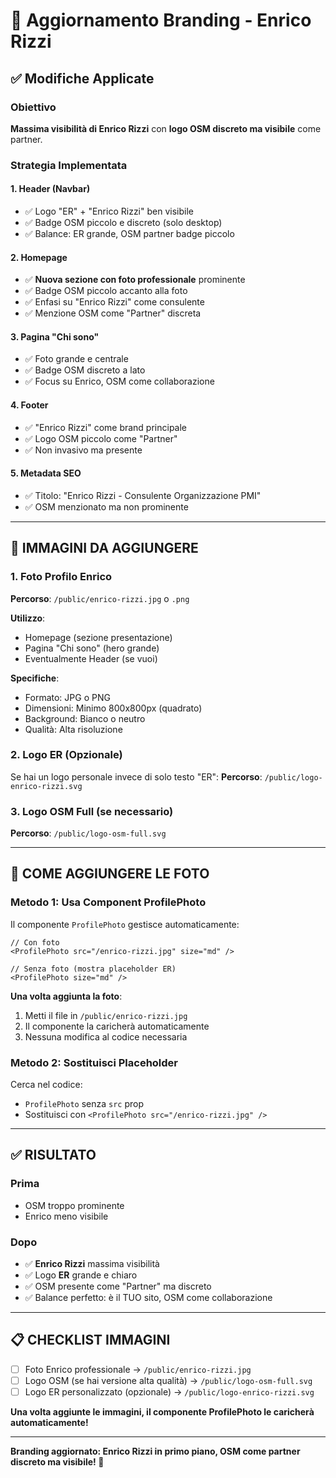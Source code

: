 # 🎨 Aggiornamento Branding - Enrico Rizzi

## ✅ Modifiche Applicate

### Obiettivo
**Massima visibilità di Enrico Rizzi** con **logo OSM discreto ma visibile** come partner.

### Strategia Implementata

#### 1. Header (Navbar)
- ✅ Logo "ER" + "Enrico Rizzi" ben visibile
- ✅ Badge OSM piccolo e discreto (solo desktop)
- ✅ Balance: ER grande, OSM partner badge piccolo

#### 2. Homepage
- ✅ **Nuova sezione con foto professionale** prominente
- ✅ Badge OSM piccolo accanto alla foto
- ✅ Enfasi su "Enrico Rizzi" come consulente
- ✅ Menzione OSM come "Partner" discreta

#### 3. Pagina "Chi sono"
- ✅ Foto grande e centrale
- ✅ Badge OSM discreto a lato
- ✅ Focus su Enrico, OSM come collaborazione

#### 4. Footer
- ✅ "Enrico Rizzi" come brand principale
- ✅ Logo OSM piccolo come "Partner"
- ✅ Non invasivo ma presente

#### 5. Metadata SEO
- ✅ Titolo: "Enrico Rizzi - Consulente Organizzazione PMI"
- ✅ OSM menzionato ma non prominente

---

## 📸 IMMAGINI DA AGGIUNGERE

### 1. Foto Profilo Enrico
**Percorso**: `/public/enrico-rizzi.jpg` o `.png`

**Utilizzo**:
- Homepage (sezione presentazione)
- Pagina "Chi sono" (hero grande)
- Eventualmente Header (se vuoi)

**Specifiche**:
- Formato: JPG o PNG
- Dimensioni: Minimo 800x800px (quadrato)
- Background: Bianco o neutro
- Qualità: Alta risoluzione

### 2. Logo ER (Opzionale)
Se hai un logo personale invece di solo testo "ER":
**Percorso**: `/public/logo-enrico-rizzi.svg`

### 3. Logo OSM Full (se necessario)
**Percorso**: `/public/logo-osm-full.svg`

---

## 🔧 COME AGGIUNGERE LE FOTO

### Metodo 1: Usa Component ProfilePhoto
Il componente `ProfilePhoto` gestisce automaticamente:

```tsx
// Con foto
<ProfilePhoto src="/enrico-rizzi.jpg" size="md" />

// Senza foto (mostra placeholder ER)
<ProfilePhoto size="md" />
```

**Una volta aggiunta la foto**:
1. Metti il file in `/public/enrico-rizzi.jpg`
2. Il componente la caricherà automaticamente
3. Nessuna modifica al codice necessaria

### Metodo 2: Sostituisci Placeholder
Cerca nel codice:
- `ProfilePhoto` senza `src` prop
- Sostituisci con `<ProfilePhoto src="/enrico-rizzi.jpg" />`

---

## ✅ RISULTATO

### Prima
- OSM troppo prominente
- Enrico meno visibile

### Dopo
- ✅ **Enrico Rizzi** massima visibilità
- ✅ Logo **ER** grande e chiaro
- ✅ OSM presente come "Partner" ma discreto
- ✅ Balance perfetto: è il TUO sito, OSM come collaborazione

---

## 📋 CHECKLIST IMMAGINI

- [ ] Foto Enrico professionale → `/public/enrico-rizzi.jpg`
- [ ] Logo OSM (se hai versione alta qualità) → `/public/logo-osm-full.svg`
- [ ] Logo ER personalizzato (opzionale) → `/public/logo-enrico-rizzi.svg`

**Una volta aggiunte le immagini, il componente ProfilePhoto le caricherà automaticamente!**

---

**Branding aggiornato: Enrico Rizzi in primo piano, OSM come partner discreto ma visibile! 🎯**

